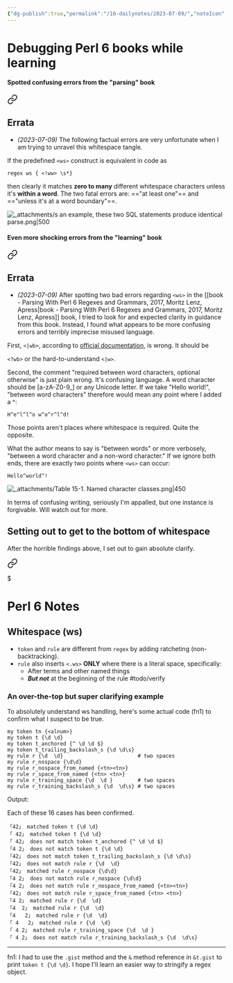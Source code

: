 ```yaml
---
{"dg-publish":true,"permalink":"/10-dailynotes/2023-07-09/","noteIcon":"2"}
---
```


# Debugging Perl 6 books while learning

#### Spotted confusing errors from the "parsing" book


<div class="transclusion internal-embed is-loaded"><a class="markdown-embed-link" href="/book-parsing-with-perl-6-regexes-and-grammars-2017-moritz-lenz-apress/#errata" aria-label="Open link"><svg xmlns="http://www.w3.org/2000/svg" width="24" height="24" viewBox="0 0 24 24" fill="none" stroke="currentColor" stroke-width="2" stroke-linecap="round" stroke-linejoin="round" class="svg-icon lucide-link"><path d="M10 13a5 5 0 0 0 7.54.54l3-3a5 5 0 0 0-7.07-7.07l-1.72 1.71"></path><path d="M14 11a5 5 0 0 0-7.54-.54l-3 3a5 5 0 0 0 7.07 7.07l1.71-1.71"></path></svg></a><div class="markdown-embed">



## Errata

* *(2023-07-09)* The following factual errors are very unfortunate when I am trying to unravel this whitespace tangle. 

If the predefined `<ws>` construct is equivalent in code as
```
regex ws { <!ww> \s*}
```
then clearly it matches **zero to many** different whitespace characters unless it's **within a word**. The two fatal errors are: =="at least one"== and =="unless it's at a word boundary"==.

![_attachments/s an example, these two SQL statements produce identical parse.png|500](/img/user/_attachments/s%20an%20example,%20these%20two%20SQL%20statements%20produce%20identical%20parse.png)

</div></div>


#### Even more shocking errors from the "learning" book


<div class="transclusion internal-embed is-loaded"><a class="markdown-embed-link" href="/book-learning-perl-6-2018-brian-d-foy-o-reilly/#errata" aria-label="Open link"><svg xmlns="http://www.w3.org/2000/svg" width="24" height="24" viewBox="0 0 24 24" fill="none" stroke="currentColor" stroke-width="2" stroke-linecap="round" stroke-linejoin="round" class="svg-icon lucide-link"><path d="M10 13a5 5 0 0 0 7.54.54l3-3a5 5 0 0 0-7.07-7.07l-1.72 1.71"></path><path d="M14 11a5 5 0 0 0-7.54-.54l-3 3a5 5 0 0 0 7.07 7.07l1.71-1.71"></path></svg></a><div class="markdown-embed">



## Errata
* *(2023-07-09)* After spotting two bad errors regarding `<ws>` in the [[book - Parsing With Perl 6 Regexes and Grammars, 2017, Moritz Lenz, Apress\|book - Parsing With Perl 6 Regexes and Grammars, 2017, Moritz Lenz, Apress]] book, I tried to look for and expected clarity in guidance from this book. Instead, I found what appears to be more confusing errors and terribly imprecise misused language.

First, `<|wb>`, according to [official documentation](https://docs.raku.org/language/regexes#Word_boundary), is wrong. It should be

`<?wb>` or the hard-to-understand `<|w>`.

Second, the comment "required between word characters, optional otherwise" is just plain wrong. It's confusing language. A word character should be \[a-zA-Z0-9_\] or any Unicode letter. If we take "Hello world!", "between word characters" therefore would mean any point where I added a \^:

`H^e^l^l^o w^o^r^l^d!`

Those points aren't places where whitespace is required. Quite the opposite.

What the author means to say is "between words" or more verbosely, "between a word character and a non-word character." If we ignore both ends, there are exactly two points where `<ws>` can occur:

`Hello^world^!`


![_attachments/Table 15-1. Named character classes.png|450](/img/user/_attachments/Table%2015-1.%20Named%20character%20classes.png)

In terms of confusing writing, seriously I'm appalled, but one instance is forgivable. Will watch out for more.

</div></div>


## Setting out to get to the bottom of whitespace

After the horrible findings above, I set out to gain absolute clarify.


<div class="transclusion internal-embed is-loaded"><a class="markdown-embed-link" href="/perl-6-notes/#whitespace-ws" aria-label="Open link"><svg xmlns="http://www.w3.org/2000/svg" width="24" height="24" viewBox="0 0 24 24" fill="none" stroke="currentColor" stroke-width="2" stroke-linecap="round" stroke-linejoin="round" class="svg-icon lucide-link"><path d="M10 13a5 5 0 0 0 7.54.54l3-3a5 5 0 0 0-7.07-7.07l-1.72 1.71"></path><path d="M14 11a5 5 0 0 0-7.54-.54l-3 3a5 5 0 0 0 7.07 7.07l1.71-1.71"></path></svg></a><div class="markdown-embed">

$<div class="markdown-embed-title">

# Perl 6 Notes

</div>


## Whitespace (ws)

- `token` and `rule` are different from `regex` by adding ratcheting (non-backtracking).
- `rule` also inserts `<.ws>` **ONLY** where there is a literal space, specifically:
	- After terms and other named things
	- ***But not*** at the beginning of the rule #todo/verify

### An over-the-top but super clarifying example

To absolutely understand ws handling, here's some actual code (fn1) to confirm what I suspect to be true.

```
my token tn {<alnum>}  
my token t {\d \d}  
my token t_anchored {^ \d \d $}  
my token t_trailing_backslash_s {\d \d\s}  
my rule r {\d  \d}                        # two spaces  
my rule r_nospace {\d\d}  
my rule r_nospace_from_named {<tn><tn>}  
my rule r_space_from_named {<tn> <tn>}  
my rule r_training_space {\d  \d }        # two spaces 
my rule r_training_backslash_s {\d  \d\s} # two spaces 
```
Output:

Each of these 16 cases has been confirmed.
```
「42」 matched token t {\d \d}
「 42」 matched token t {\d \d}
「 42」 does not match token t_anchored {^ \d \d $}
「4 2」 does not match token t {\d \d}
「42」 does not match token t_trailing_backslash_s {\d \d\s}
「42」 does not match rule r {\d  \d}
「42」 matched rule r_nospace {\d\d}
「4 2」 does not match rule r_nospace {\d\d}
「4 2」 does not match rule r_nospace_from_named {<tn><tn>}
「42」 does not match rule r_space_from_named {<tn> <tn>}
「4 2」 matched rule r {\d  \d}
「4  2」 matched rule r {\d  \d}
「4   2」 matched rule r {\d  \d}
「 4   2」 matched rule r {\d  \d}
「 4 2」 matched rule r_training_space {\d  \d }
「 4 2」 does not match rule r_training_backslash_s {\d  \d\s}
```

---
fn1: I had to use the `.gist` method and the `&` method reference in `&t.gist` to print `token t {\d \d}`. I hope I'll learn an easier way to stringify a regex object.

</div></div>
